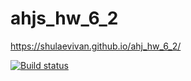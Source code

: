 # ahjs_hw_6_2

https://shulaevivan.github.io/ahj_hw_6_2/

[![Build status](https://ci.appveyor.com/api/projects/status/fkwvxv1avuywpvbq?svg=true)](https://ci.appveyor.com/project/ShulaevIvan/ahj-hw-6-2)
